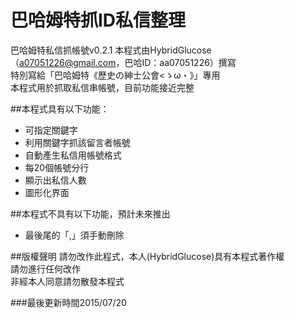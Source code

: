 # 巴哈姆特抓ID私信整理
巴哈姆特私信抓帳號v0.2.1
本程式由HybridGlucose（a07051226@gmail.com，巴哈ID：aa07051226）撰寫  
特別寫給「巴哈姆特《歷史の紳士公會<ゝω・》」專用  
本程式用於抓取私信串帳號，目前功能接近完整  

##本程式具有以下功能：
* 可指定關鍵字
* 利用關鍵字抓該留言者帳號
* 自動產生私信用帳號格式
* 每20個帳號分行
* 顯示出私信人數
* 圖形化界面
 	
##本程式不具有以下功能，預計未來推出
* 最後尾的「,」須手動刪除

 	
##版權聲明
請勿改作此程式，本人(HybridGlucose)具有本程式著作權  
請勿進行任何改作  
非經本人同意請勿散發本程式
	
###最後更新時間2015/07/20

